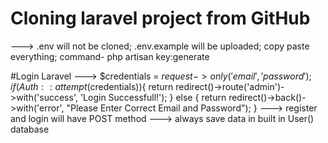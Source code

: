 # Cloning laravel project from GitHub
---> .env will not be cloned; .env.example will be uploaded; copy paste everything; command- php artisan key:generate

#Login Laravel
---> $credentials = $request->only('email', 'password'); if (Auth::attempt($credentials)){
            return redirect()->route('admin')->with('success', 'Login Successfull!');
        } else {
            return redirect()->back()->with('error', "Please Enter Correct Email and Password");
        }
---> register and login will have POST method
---> always save data in built in User() database
